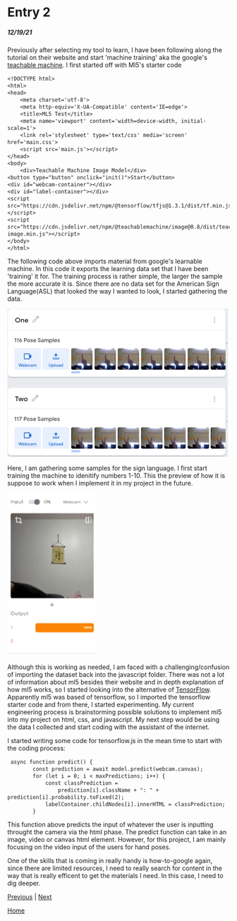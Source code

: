# Entry 2
##### 12/19/21

Previously after selecting my tool to learn, I have been following along the tutorial on their website and start 'machine training' aka the google's [teachable machine](https://teachablemachine.withgoogle.com/). I first started off with Ml5's starter code

```
<!DOCTYPE html>
<html>
<head>
    <meta charset='utf-8'>
    <meta http-equiv='X-UA-Compatible' content='IE=edge'>
    <title>ML5 Test</title>
    <meta name='viewport' content='width=device-width, initial-scale=1'>
    <link rel='stylesheet' type='text/css' media='screen' href='main.css'>
    <script src='main.js'></script>
</head>
<body>
    <div>Teachable Machine Image Model</div>
<button type="button" onclick="init()">Start</button>
<div id="webcam-container"></div>
<div id="label-container"></div>
<script src="https://cdn.jsdelivr.net/npm/@tensorflow/tfjs@1.3.1/dist/tf.min.js"></script>
<script src="https://cdn.jsdelivr.net/npm/@teachablemachine/image@0.8/dist/teachablemachine-image.min.js"></script>
</body>
</html>
```
The following code above imports material from google's learnable machine. In this code it exports the learning data set that I have been 'training' it for. The training process is rather simple, the larger the sample the more accurate it is. Since there are no data set for the American Sign Language(ASL) that looked the way I wanted to look, I started gathering the data.

<img src="machineTeaching.png" alt="drawing" width="500"/>

Here, I am gathering some samples for the sign language. I first start training the machine to idenitify numbers 1-10. This the preview of how it is suppose to work when I implement it in my project in the future.

<img src="demoMachineLearning.gif" alt="demo" width="200"/>

Although this is working as needed, I am faced with a challenging/confusion of importing the dataset back into the javascript folder. There was not a lot of information about ml5 besides their website and in depth explanation of how ml5 works, so I started looking into the alternative of [TensorFlow](https://www.tensorflow.org/js/tutorials). Apparently ml5 was based of tensorflow, so I imported the tensorflow starter code and from there, I started experimenting. My current engineering process is brainstorming possible solutions to implement ml5 into my project on html, css, and javascript. My next step would be using the data I collected and start coding with the assistant of the internet.

I started writing some code for tensorflow.js in the mean time to start with the coding process:
```
 async function predict() {
        const prediction = await model.predict(webcam.canvas);
        for (let i = 0; i < maxPredictions; i++) {
            const classPrediction =
                prediction[i].className + ": " + prediction[i].probability.toFixed(2);
            labelContainer.childNodes[i].innerHTML = classPrediction;
        }
```
This function above predicts the input of whatever the user is inputting throught the camera via the html phase. The predict function  can take in an image, video or canvas html element. However, for this project, I am mainly focusing on the video input of the users for hand poses.

One of the skills that is coming in really handy is how-to-google again, since there are limited resources, I need to really search for content in the way that is really efficent to get the materials I need. In this case, I need to dig deeper.


[Previous](entry01.md) | [Next](entry03.md)

[Home](../README.md)